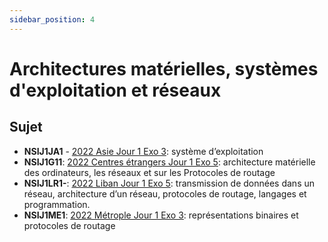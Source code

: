 ```yaml
---
sidebar_position: 4
---
```


# Architectures matérielles, systèmes d'exploitation et réseaux

## Sujet

- **NSIJ1JA1** - [2022 Asie Jour 1 Exo 3](./pdf/22-NSIJ1JA1-exo3-complet.pdf): système d’exploitation
- **NSIJ1G11**: [2022 Centres étrangers Jour 1 Exo 5](./pdf/22-NSIJ1G11-exo5.pdf): architecture matérielle des ordinateurs, les réseaux et sur les Protocoles de routage
- **NSIJ1LR1-**: [2022 Liban Jour 1 Exo 5](./pdf/22-NSIJ1LR1-exo5.pdf): transmission de données dans un réseau, architecture d’un réseau, protocoles de routage, langages et programmation.
- **NSIJ1ME1**: [2022 Métrople Jour 1 Exo 3](./pdf/22-NSIJ1ME1-exo3.pdf): représentations binaires et protocoles de routage
